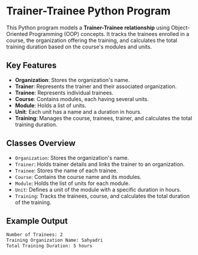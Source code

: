 # Trainer-Trainee Python Program

This Python program models a **Trainer-Trainee relationship** using Object-Oriented Programming (OOP) concepts. It tracks the trainees enrolled in a course, the organization offering the training, and calculates the total training duration based on the course's modules and units.

## Key Features

- **Organization**: Stores the organization's name.
- **Trainer**: Represents the trainer and their associated organization.
- **Trainee**: Represents individual trainees.
- **Course**: Contains modules, each having several units.
- **Module**: Holds a list of units.
- **Unit**: Each unit has a name and a duration in hours.
- **Training**: Manages the course, trainees, trainer, and calculates the total training duration.

## Classes Overview

- `Organization`: Stores the organization's name.
- `Trainer`: Holds trainer details and links the trainer to an organization.
- `Trainee`: Stores the name of each trainee.
- `Course`: Contains the course name and its modules.
- `Module`: Holds the list of units for each module.
- `Unit`: Defines a unit of the module with a specific duration in hours.
- `Training`: Tracks the trainees, course, and calculates the total duration of the training.

## Example Output
```bash
Number of Trainees: 2
Training Organization Name: Sahyadri
Total Training Duration: 5 hours
